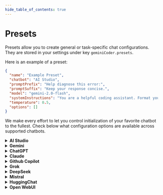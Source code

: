 ```yaml
---
hide_table_of_contents: true
---
```


# Presets

Presets allow you to create general or task-specific chat configurations. They are stored in your settings under key `geminiCoder.presets`.

Here is an example of a preset:

```json
{
  "name": "Example Preset",
  "chatbot": "AI Studio",
  "promptPrefix": "Help diagnose this error:",
  "promptSuffix": "Keep your response concise.",
  "model": "gemini-2.0-flash",
  "systemInstructions": "You are a helpful coding assistant. Format your response in bullet points.",
  "temperature": 0.5,
  "options": []
}
```

We make every effort to let you control initialization of your favorite chatbot to the fullest. Check below what configuration options are available across supported chatbots.

<details>
<summary><strong>AI Studio</strong></summary>

Supported configuration options:

#### ✅ Hands-free initialization

#### ✅ `model`

- Gemini 2.0 Flash: `gemini-2.0-flash`
- Gemini 2.0 Flash-Lite: `gemini-2.0-flash-lite`
- Gemini 2.5 Pro Exp 03-25: `gemini-2.5-pro-exp-03-25`
- Gemini 2.0 Flash Thinking Exp 01-21: `gemini-2.0-flash-thinking-exp-01-21`

#### ✅ `systemInstructions`

#### ✅ `temperature`

Range: `0-1`

#### ��� `options`

</details>

<details>
<summary><strong>Gemini</strong></summary>

#### ✅ Hands-free initialization

#### ❌ `model`

#### ❌ `systemInstructions`

#### ❌ `temperature`

#### ✅ `options`

- `canvas`: Enable canvas mode

</details>

<details>
<summary><strong>ChatGPT</strong></summary>

#### ✅ Hands-free initialization

#### ❌ `model`

#### ❌ `systemInstructions`

#### ❌ `temperature`

#### ❌ `options`

</details>

<details>
<summary><strong>Claude</strong></summary>

#### ✅ Hands-free initialization

#### ❌ `model`

#### ❌ `systemInstructions`

#### ❌ `temperature`

#### ❌ `options`

</details>

<details>
<summary><strong>Github Copilot</strong></summary>

#### ✅ Hands-free initialization

#### ✅ `model`

- GPT-4o: `4o`
- o1: `o1`
- o3-mini: `o3-mini`
- Claude 3.5 Sonnet: `sonnet-3.5`
- Claude 3.7 Sonnet: `sonnet-3.7`
- Claude 3.7 Sonnet Thinking: `sonnet-3.7-thinking`
- Gemini 2.0 Flash: `gemini-2.0-flash`

#### ❌ `systemInstructions`

#### ❌ `temperature`

#### ❌ `options`

</details>

<details>
<summary><strong>Grok</strong></summary>

#### ✅ Hands-free initialization

#### ❌ `model`

#### ❌ `systemInstructions`

#### ❌ `temperature`

#### ❌ `options`

</details>

<details>
<summary><strong>DeepSeek</strong></summary>

#### ✅ Hands-free initialization

#### ❌ `model`

#### ❌ `systemInstructions`

#### ❌ `temperature`

#### ❌ `options`

</details>

<details>
<summary><strong>Mistral</strong></summary>

#### ✅ Hands-free initialization

#### ❌ `model`

#### ❌ `systemInstructions`

#### ❌ `temperature`

#### ❌ `options`

</details>

<details>
<summary><strong>HuggingChat</strong></summary>

#### ✅ Hands-free initialization

#### ❌ `model`

#### ❌ `systemInstructions`

#### ❌ `temperature`

#### ❌ `options`

</details>

<details>
<summary><strong>Open WebUI</strong></summary>

#### ✅ Hands-free initialization

#### ❌ `model`

#### ❌ `systemInstructions`

#### ❌ `temperature`

#### ❌ `options`

</details>
